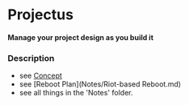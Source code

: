 # Projectus

<!-- is it possible to comment in markdown?-->
<!-- pretty sweet!-->
#### Manage your project design as you build it

### Description

- see [Concept](Notes/Concept.md)
- see [Reboot Plan](Notes/Riot-based Reboot.md)
- see all things in the 'Notes' folder.